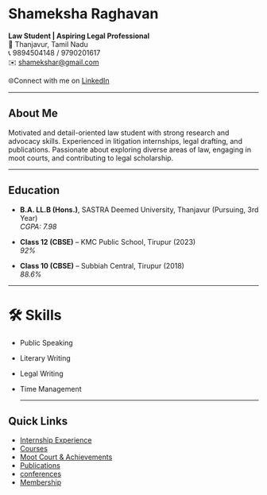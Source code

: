 # Shameksha Raghavan

**Law Student | Aspiring Legal Professional**  
📍 Thanjavur, Tamil Nadu  
📞 9894504148 / 9790201617  
✉️ [shamekshar@gmail.com](mailto:shamekshar@gmai.com) 

🌐Connect with me on [LinkedIn](https://www.linkedin.com/in/shameksha-raghavan-1b5251296?utm_source=share&utm_campaign=share_via&utm_content=profile&utm_medium=ios_app) 


---

## About Me
Motivated and detail-oriented law student with strong research and advocacy skills. Experienced in litigation internships, legal drafting, and publications. Passionate about exploring diverse areas of law, engaging in moot courts, and contributing to legal scholarship.  

---

## Education
- **B.A. LL.B (Hons.)**, SASTRA Deemed University, Thanjavur (Pursuing, 3rd Year)  
  *CGPA: 7.98*  

- **Class 12 (CBSE)** – KMC Public School, Tirupur (2023)  
  *92%*  

- **Class 10 (CBSE)** – Subbiah Central, Tirupur (2018)  
  *88.6%*  

---

# 🛠️ Skills  

- Public Speaking  
- Literary Writing  
- Legal Writing  
- Time Management

  ---

## Quick Links
- [Internship Experience](experience.md)
- [Courses](courses.md)
- [Moot Court & Achievements](achievements.md)
- [Publications](publications.md)
- [conferences](conferences.md)
- [Membership](membership.md)
  
  
